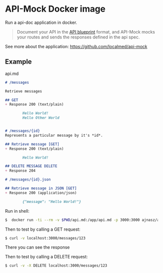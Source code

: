 # API-Mock Docker image

Run a api-doc application in docker.

> Document your API in the [API blueprint](http://apiblueprint.org/) format, and API-Mock mocks your routes and sends the responses defined in the api spec.

See more about the application: https://github.com/localmed/api-mock

## Example

api.md

```markdown
# /messages

Retrieve messages

## GET
+ Response 200 (text/plain)

        Hello World!
        Hello Other World


# /messages/{id}
Represents a particular message by it's *id*.

## Retrieve message [GET]
+ Response 200 (text/plain)

        Hello World!

## DELETE MESSAGE DELETE
+ Response 204

# /messages/{id}.json

## Retrieve message in JSON [GET]
+ Response 200 (application/json)

        {"message": "Hello World!"}
```

Run in shell:

```sh
$  docker run -ti --rm -v $PWD/api.md:/app/api.md -p 3000:3000 ajnasz/api-mock
```

Then to test by calling a GET request:
```sh
$ curl -v localhost:3000/messages/123
```

There you can see the response

Then to test by calling a DELETE request:
```sh
$ curl -v -X DELETE localhost:3000/messages/123
```
